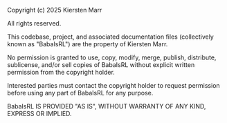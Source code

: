 Copyright (c) 2025 Kiersten Marr

All rights reserved.

This codebase, project, and associated documentation files (collectively known as "BabaIsRL") are the property of Kiersten Marr. 

No permission is granted to use, copy, modify, merge, publish, distribute, sublicense, and/or sell copies of BabaIsRL without explicit written permission from the copyright holder.

Interested parties must contact the copyright holder to request permission before using any part of BabaIsRL for any purpose.

BabaIsRL IS PROVIDED "AS IS", WITHOUT WARRANTY OF ANY KIND, EXPRESS OR IMPLIED.
